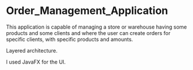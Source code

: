 # Order_Management_Application

This application is capable of managing a store or warehouse having some products and some clients and where the user can create orders for specific clients, with specific products and amounts.

Layered architecture.

I used JavaFX for the UI.
